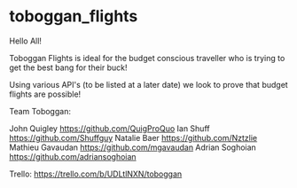 toboggan_flights
================

Hello All!

Toboggan Flights is ideal for the budget conscious traveller who is trying to get the best bang for their buck!

Using various API's (to be listed at a later date) we look to prove that budget flights are possible!


Team Toboggan:

John Quigley       https://github.com/QuigProQuo
Ian Shuff          https://github.com/Shuffguy
Natalie Baer       https://github.com/Nztzlie
Mathieu Gavaudan   https://github.com/mgavaudan
Adrian Soghoian    https://github.com/adriansoghoian


Trello: https://trello.com/b/UDLtlNXN/toboggan
